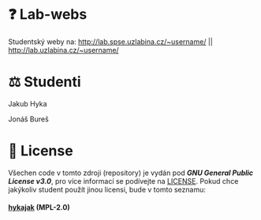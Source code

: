 # ❓ Lab-webs
Studentský weby na: http://lab.spse.uzlabina.cz/~username/ || http://lab.uzlabina.cz/~username/

# ⚖️ Studenti
Jakub Hyka

Jonáš Bureš


# 📜 License

Všechen code v tomto zdroji (repository) je vydán pod **_GNU General Public License v3.0_**, pro více informací se podívejte na [LICENSE](../master/LICENSE).
Pokud chce jakýkoliv student použít jinou licensi, bude v tomto seznamu:
#### [hykajak](https://www.mozilla.org/en-US/MPL/2.0/ "Mozilla Public License v2.0") (MPL-2.0)
